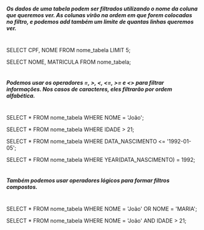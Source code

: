 <h5>Os dados de uma tabela podem ser filtrados utilizando o nome da coluna que queremos ver. As colunas virão na ordem em que forem colocadas no filtro, e podemos add também um limite de quantas linhas queremos ver. </h5> 
<br>
SELECT CPF, NOME FROM nome_tabela LIMIT 5;

SELECT NOME, MATRICULA FROM nome_tabela;
<br><br>

<h5>Podemos usar os operadores =, >, <, <=, >= e <> para filtrar informações. Nos casos de caracteres, eles filtrarão por ordem alfabética.</h5>

<br>
SELECT * FROM nome_tabela WHERE NOME = 'João';

SELECT * FROM nome_tabela WHERE IDADE > 21;

SELECT * FROM nome_tabela WHERE DATA_NASCIMENTO <= '1992-01-05';

SELECT * FROM nome_tabela WHERE YEAR(DATA_NASCIMENTO) = 1992;
<br><br>

 <h5>Também podemos usar operadores lógicos para formar filtros compostos.</h5>
<br>
SELECT * FROM nome_tabela WHERE NOME = 'João' OR NOME = 'MARIA';

SELECT * FROM nome_tabela WHERE NOME = 'João' AND IDADE > 21;

